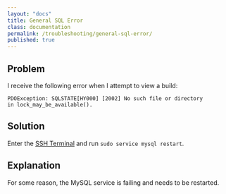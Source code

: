 ```yaml
---
layout: "docs"
title: General SQL Error
class: documentation
permalink: /troubleshooting/general-sql-error/
published: true
---
```


## Problem

I receive the following error when I attempt to view a build:

```
PDOException: SQLSTATE[HY000] [2002] No such file or directory
in lock_may_be_available().
```

## Solution

Enter the [SSH Terminal](/app/builds#advanced-functions) and run `sudo service mysql restart`.

## Explanation

For some reason, the MySQL service is failing and needs to be restarted.
